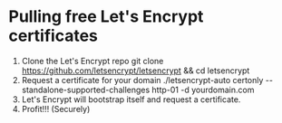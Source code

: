 # Pulling free Let's Encrypt certificates
1. Clone the Let's Encrypt repo
        git clone https://github.com/letsencrypt/letsencrypt && cd letsencrypt
2. Request a certificate for your domain
        ./letsencrypt-auto certonly --standalone-supported-challenges http-01 -d yourdomain.com
3. Let's Encrypt will bootstrap itself and request a certificate.
4. Profit!!! (Securely)
